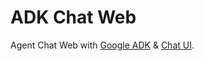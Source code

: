 # ADK Chat Web

Agent Chat Web with [Google ADK](https://google.github.io/adk-docs/) & [Chat UI](https://chatui.io/).
